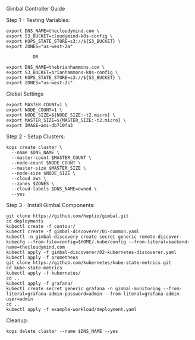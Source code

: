 Gimbal Controller Guide

Step 1 - Testing Variables:

    export DNS_NAME=thecloudymind.com \
    export S3_BUCKET=cloudymind-k8s-config \
    export KOPS_STATE_STORE=s3://${S3_BUCKET} \
    export ZONES="us-west-2a" 

              OR

    export DNS_NAME=thebrianhammons.com \
    export S3_BUCKET=brianhammons-k8s-config \
    export KOPS_STATE_STORE=s3://${S3_BUCKET} \
    export ZONES="us-west-2c"

Global Settings

    export MASTER_COUNT=1 \
    export NODE_COUNT=1 \
    export NODE_SIZE=${NODE_SIZE:-t2.micro} \
    export MASTER_SIZE=${MASTER_SIZE:-t2.micro} \
    export IMAGE=ami-db710fa3


Step 2 - Setup Clusters:

    kops create cluster \
      --name $DNS_NAME \
      --master-count $MASTER_COUNT \
      --node-count $NODE_COUNT \
      --master-size $MASTER_SIZE \
      --node-size $NODE_SIZE \
      --cloud aws \
      --zones $ZONES \
      --cloud-labels $DNS_NAME=owned \
      --yes

Step 3 - Install Gimbal Components:

    git clone https://github.com/heptio/gimbal.git
    cd deployments
    kubectl create -f contour/
    kubectl create -f gimbal-discoverer/01-common.yaml
    kubectl -n gimbal-discovery create secret generic remote-discover-kubecfg --from-file=config=$HOME/.kube/config --from-literal=backend-name=thecloudymind.com
    kubectl apply -f gimbal-discoverer/02-kubernetes-discoverer.yaml
    kubectl apply -f prometheus
    git clone https://github.com/kubernetes/kube-state-metrics.git
    cd kube-state-metrics
    kubectl apply -f kubernetes/
    cd ..
    kubectl apply -f grafana/
    kubectl create secret generic grafana -n gimbal-monitoring --from-literal=grafana-admin-password=admin --from-literal=grafana-admin-user=admin 
    cd ..
    kubectl apply -f example-workload/deployment.yaml

Cleanup:

    kops delete cluster --name $DNS_NAME --yes